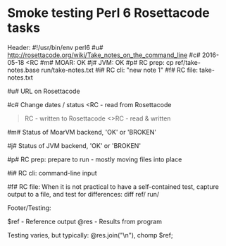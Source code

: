 # Smoke testing Perl 6 Rosettacode tasks

Header:
#!/usr/bin/env perl6
#u# http://rosettacode.org/wiki/Take_notes_on_the_command_line
#c# 2016-05-18 <RC
#m# MOAR: OK
#j#  JVM: OK
#p# RC prep: cp ref/take-notes.base run/take-notes.txt
#i# RC cli: "new note 1"
#f# RC file: take-notes.txt

#u#
URL on Rosettacode

#c#
Change dates / status
<RC - read from Rosettacode
>RC - written to Rosettacode
<>RC - read & written 

#m#
Status of MoarVM backend, 'OK' or 'BROKEN'

#j#
Status of JVM backend, 'OK' or 'BROKEN'

#p# RC prep:
prepare to run - mostly moving files into place

#i# RC cli:
command-line input

#f# RC file: 
When it is not practical to have a self-contained test, capture
output to a file, and test for differences:
diff ref/<fn> run/<fn>


Footer/Testing:

$ref - Reference output
@res - Results from program

Testing varies, but typically:
@res.join("\n"), chomp $ref;
